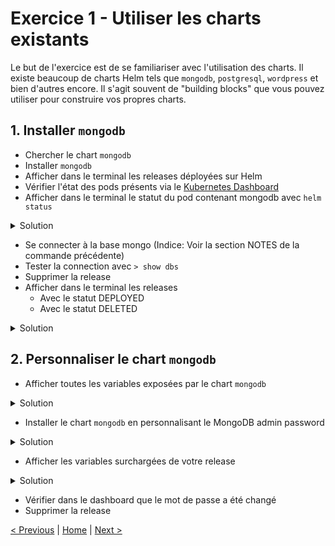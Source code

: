 # Exercice 1 - Utiliser les charts existants

Le but de l'exercice est de se familiariser avec l'utilisation des charts.
Il existe beaucoup de charts Helm tels que `mongodb`, `postgresql`, `wordpress` et bien d'autres encore.
Il s'agit souvent de "building blocks" que vous pouvez utiliser pour construire vos propres charts.

## 1. Installer `mongodb`

* Chercher le chart `mongodb`
* Installer `mongodb`
* Afficher dans le terminal les releases déployées sur Helm
* Vérifier l'état des pods présents via le [Kubernetes Dashboard](http://localhost:8001/api/v1/namespaces/kube-system/services/https:kubernetes-dashboard:/proxy/.)
* Afficher dans le terminal le statut du pod contenant mongodb avec `helm status`

<details><summary>Solution</summary>
<p>

```sh
$ helm status <release name>
```

</p>
</details>

* Se connecter à la base mongo (Indice: Voir la section NOTES de la commande précédente)
* Tester la connection avec `> show dbs`
* Supprimer la release
* Afficher dans le terminal les releases
    * Avec le statut DEPLOYED
    * Avec le statut DELETED
    
<details><summary>Solution</summary>
<p>

```sh
$ helm ls --deployed
$ helm ls --deleted
```

</p>
</details>    

## 2. Personnaliser le chart `mongodb`

* Afficher toutes les variables exposées par le chart `mongodb`

<details><summary>Solution</summary>
<p>

```sh
$ helm inspect values stable/mongodb
```

</p>
</details>

* Installer le chart `mongodb` en personnalisant le MongoDB admin password

<details><summary>Solution</summary>
<p>

```sh
$ helm install --set mongodbRootPassword=test
```

</p>
</details>    
    
* Afficher les variables surchargées de votre release

<details><summary>Solution</summary>
<p>

```sh
$ helm get values <release name>
```

</p>
</details>

* Vérifier dans le dashboard que le mot de passe a été changé
* Supprimer la release 

[< Previous](README.md) | [Home](README.md) | [Next >](ex2-create-charts.md)